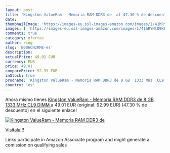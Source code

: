 ```yaml
---
layout: post
title: 'Kingston ValueRam - Memoria RAM DDR3 de  al 47.30 % de descuento'
date: 
thumbnailImage: 'https://images-eu.ssl-images-amazon.com/images/I/41hRYNlQ9KL._SL200_.jpg'
images: [ 'https://images-eu.ssl-images-amazon.com/images/I/41hRYNlQ9KL._SL200_.jpg' ]
comments: true
category: ofertas
author: ring
slug: 'B006CH2RME-es'
description:
actualPrice: 49.01 EUR
currency: EUR
price: 49.01
comparePrice: 92.99 EUR
inStock: true
prodname: 'Kingston ValueRam - Memoria RAM DDR3 de 8 GB  1333 MHz  CL9 DIMM '
country: 'es'
---
```


Ahora mismo tienes [Kingston ValueRam - Memoria RAM DDR3 de 8 GB  1333 MHz  CL9 DIMM ](https://www.amazon.es/dp/B006CH2RME/?tag=tolees-21) a 49.01 EUR (original: 92.99 EUR) (47.30 %  de descuento) en el siguiente enlace!

[![Kingston ValueRam - Memoria RAM DDR3 de ](https://images-eu.ssl-images-amazon.com/images/I/41hRYNlQ9KL._SL200_.jpg)](https://www.amazon.es/dp/B006CH2RME/?tag=tolees-21)

[Visítala!!!](https://www.amazon.es/dp/B006CH2RME/?tag=tolees-21)

Links participate in Amazon Associate program and might generate a comission on qualifying sales
